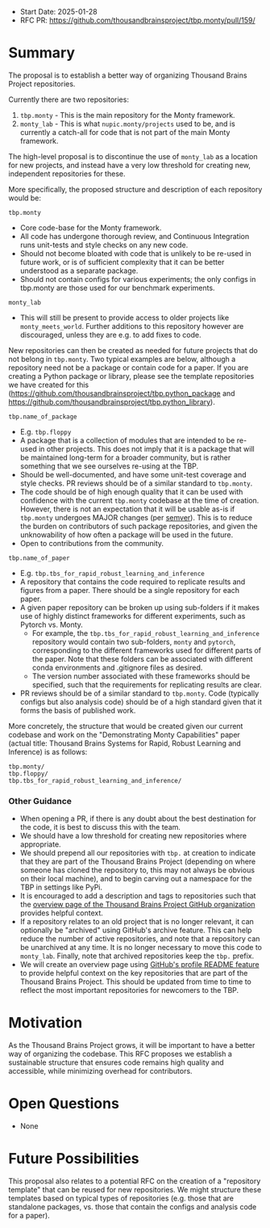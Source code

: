 - Start Date: 2025-01-28
- RFC PR: https://github.com/thousandbrainsproject/tbp.monty/pull/159/

# Summary

The proposal is to establish a better way of organizing Thousand Brains Project repositories.

Currently there are two repositories:

1. `tbp.monty` - This is the main repository for the Monty framework.
2. `monty_lab` - This is what `nupic.monty/projects` used to be, and is currently a catch-all for code that is not part of the main Monty framework.

The high-level proposal is to discontinue the use of `monty_lab` as a location for new projects, and instead have a very low threshold for creating new, independent repositories for these.

More specifically, the proposed structure and description of each repository would be:

`tbp.monty`
- Core code-base for the Monty framework.
- All code has undergone thorough review, and Continuous Integration runs unit-tests and style checks on any new code.
- Should not become bloated with code that is unlikely to be re-used in future work, or is of sufficient complexity that it can be better understood as a separate package.
- Should not contain configs for various experiments; the only configs in tbp.monty are those used for our benchmark experiments.

`monty_lab`
- This will still be present to provide access to older projects like `monty_meets_world`. Further additions to this repository however are discouraged, unless they are e.g. to add fixes to code.

New repositories can then be created as needed for future projects that do not belong in `tbp.monty`. Two typical examples are below, although a repository need not be a package or contain code for a paper. If you are creating a Python package or library, please see the template repositories we have created for this (https://github.com/thousandbrainsproject/tbp.python_package and https://github.com/thousandbrainsproject/tbp.python_library).

`tbp.name_of_package`
- E.g. `tbp.floppy`
- A package that is a collection of modules that are intended to be re-used in other projects. This does not imply that it is a package that will be maintained long-term for a broader community, but is rather something that we see ourselves re-using at the TBP.
- Should be well-documented, and have some unit-test coverage and style checks. PR reviews should be of a similar standard to `tbp.monty`.
- The code should be of high enough quality that it can be used with confidence with the current `tbp.monty` codebase at the time of creation. However, there is not an expectation that it will be usable as-is if `tbp.monty` undergoes MAJOR changes (per [semver](https://semver.org/)). This is to reduce the burden on contributors of such package repositories, and given the unknowability of how often a package will be used in the future.
- Open to contributions from the community.

`tbp.name_of_paper`
- E.g. `tbp.tbs_for_rapid_robust_learning_and_inference`
- A repository that contains the code required to replicate results and figures from a paper. There should be a single repository for each paper.
- A given paper repository can be broken up using sub-folders if it makes use of highly distinct frameworks for different experiments, such as Pytorch vs. Monty.
    - For example, the `tbp.tbs_for_rapid_robust_learning_and_inference` repository would contain two sub-folders, `monty` and `pytorch`, corresponding to the different frameworks used for different parts of the paper. Note that these folders can be associated with different conda environments and .gitignore files as desired.
    - The version number associated with these frameworks should be specified, such that the requirements for replicating results are clear.
- PR reviews should be of a similar standard to `tbp.monty`. Code (typically configs but also analysis code) should be of a high standard given that it forms the basis of published work.

More concretely, the structure that would be created given our current codebase and work on the "Demonstrating Monty Capabilities" paper (actual title: Thousand Brains Systems for Rapid, Robust Learning and Inference) is as follows:

```
tbp.monty/
tbp.floppy/
tbp.tbs_for_rapid_robust_learning_and_inference/
```

### Other Guidance
- When opening a PR, if there is any doubt about the best destination for the code, it is best to discuss this with the team.
- We should have a low threshold for creating new repositories where appropriate.
- We should prepend all our repositories with `tbp.` at creation to indicate that they are part of the Thousand Brains Project (depending on where someone has cloned the repository to, this may not always be obvious on their local machine), and to begin carving out a namespace for the TBP in settings like PyPi.
- It is encouraged to add a description and tags to repositories such that the [overview page of the Thousand Brains Project GitHub organization](https://github.com/orgs/thousandbrainsproject/repositories) provides helpful context.
- If a repository relates to an old project that is no longer relevant, it can optionally be "archived" using GitHub's archive feature. This can help reduce the number of active repositories, and note that a repository can be unarchived at any time. It is no longer necessary to move this code to `monty_lab`. Finally, note that archived repositories keep the `tbp.` prefix.
- We will create an overview page using [GitHub's profile README feature](https://docs.github.com/en/account-and-profile/setting-up-and-managing-your-github-profile/customizing-your-profile/managing-your-profile-readme) to provide helpful context on the key repositories that are part of the Thousand Brains Project. This should be updated from time to time to reflect the most important repositories for newcomers to the TBP.

# Motivation

As the Thousand Brains Project grows, it will be important to have a better way of organizing the codebase. This RFC proposes we establish a sustainable structure that ensures code remains high quality and accessible, while minimizing overhead for contributors.

# Open Questions
- None

# Future Possibilities

This proposal also relates to a potential RFC on the creation of a "repository template" that can be reused for new repositories. We might structure these templates based on typical types of repositories (e.g. those that are standalone packages, vs. those that contain the configs and analysis code for a paper).